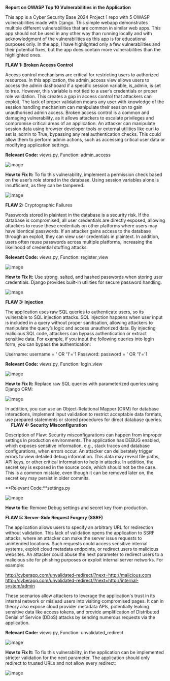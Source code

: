 **Report on OWASP Top 10 Vulnerabilities in the Application**

This app is a Cyber Security Base 2024 Project 1 repo with 5 OWASP vulnerabilities made with Django. This simple webapp demonstrates multiple different vulnerabilities that are common in similar web apps. This app should not be used in any other way than running locally and with acknowledgment of the vulnerabilities as this app is for educational purposes only. In the app, I have highlighted only a few vulnerabilities and their potential fixes, but the app does contain more vulnerabilities than the highlighted ones.

**FLAW 1: Broken Access Control**

Access control mechanisms are critical for restricting users to authorized resources. In this application, the admin_access view allows users to access the admin dashboard if a specific session variable, is_admin, is set to true. However, this variable is not tied to a user’s credentials or proper role validation. This creates a gap in access control that attackers can exploit. The lack of proper validation means any user with knowledge of the session handling mechanism can manipulate their session to gain unauthorised admin access. Broken access control is a common and damaging vulnerability, as it allows attackers to escalate privileges and compromise critical areas of an application. An attacker can manipulate session data using browser developer tools or external utilities like curl to set is_admin to True, bypassing any real authentication checks. This could allow them to perform admin actions, such as accessing critical user data or modifying application settings.

**Relevant Code:** views.py, Function: admin_access

![image](https://github.com/user-attachments/assets/d665cc60-3181-4c9f-bd8d-819a4a057399)

**How to Fix It:** To fix this vulnerability, implement a permission check based on the user’s role stored in the database. Using session variables alone is insufficient, as they can be tampered.

![image](https://github.com/user-attachments/assets/2a7886c7-3f35-450d-ba63-556b68f020aa)

**FLAW 2:** Cryptographic Failures

Passwords stored in plaintext in the database is a security risk. If the database is compromised, all user credentials are directly exposed, allowing attackers to reuse these credentials on other platforms where users may have identical passwords. If an attacker gains access to the database through an exploit, they can view user credentials in plaintext. In addition, users often reuse passwords across multiple platforms, increasing the likelihood of credential stuffing attacks.

**Relevant Code:** views.py, Function: register_view

![image](https://github.com/user-attachments/assets/74bbe34d-91aa-40af-8fce-f6c5533a02c5)

**How to Fix It:** Use strong, salted, and hashed passwords when storing user credentials. Django provides built-in utilities for secure password handling.

![image](https://github.com/user-attachments/assets/22d5a81d-985d-4c32-b2a6-9d28f91a94f3)

**FLAW 3: Injection**

The application uses raw SQL queries to authenticate users, so its vulnerable to SQL injection attacks. SQL injection happens when user input is included in a query without proper sanitisation, allowing attackers to manipulate the query’s logic and access unauthorized data. By injecting malicious SQL code, attackers can bypass authentication or extract sensitive data. For example, if you input the following queries into login form, you can bypass the authentication:

Username: username = ' OR '1'='1
Password: password = ' OR '1'='1

**Relevant Code:** views.py, Function: login_view

![image](https://github.com/user-attachments/assets/c726386e-26ab-4422-88be-9d62f76d83d9)
 
**How to Fix It:** Replace raw SQL queries with parameterized queries using Django ORM:

![image](https://github.com/user-attachments/assets/77d70148-26a8-45fe-9c16-73082d3a81aa)

In addition, you can use an Object-Relational Mapper (ORM) for database interactions, implement input validation to restrict acceptable data formats, use prepared statements or stored procedures for direct database queries.
 
**FLAW 4: Security Misconfiguration**

Description of Flaw: Security misconfigurations can happen from improper settings in production environments. The application has DEBUG enabled, which exposes sensitive information, e.g., stack traces and database configurations, when errors occur. An attacker can deliberately trigger errors to view detailed debug information. This data may reveal file paths, API keys, or other critical information to help in attacks. In addition, the secret key is exposed in the source code, which should not be the case. This is a common mistake, even though it can be removed later on, the secret key may persist in older commits.

**Relevant Code:**settings.py

![image](https://github.com/user-attachments/assets/3c10ed2c-7f3f-41de-b98e-ca7a64404ab7)

**How to fix:** Remove Debug settings and secret key from production.

**FLAW 5: Server-Side Request Forgery (SSRF)**

The application allows users to specify an arbitrary URL for redirection without validation. This lack of validation opens the application to SSRF attacks, where an attacker can make the server issue requests to unintended locations. Such requests could access sensitive internal systems, exploit cloud metadata endpoints, or redirect users to malicious websites. An attacker could abuse the next parameter to redirect users to a malicious site for phishing purposes or exploit internal server networks. For example:

http://cyberapp.com/unvalidated-redirect/?next=http://malicious.com
http://cyberapp.com/unvalidated-redirect/?next=http://internal-system/admin

These scenarios allow attackers to leverage the application's trust in its internal network or mislead users into visiting compromised pages. It can in theory also expose cloud provider metadata APIs, potentially leaking sensitive data like access tokens, and provide amplification of Distributed Denial of Service (DDoS) attacks by sending numerous requests via the application.

**Relevant Code:** views.py, Function: unvalidated_redirect

![image](https://github.com/user-attachments/assets/e113593e-3a76-4ed3-bac0-efdea3aa9470)

**How to Fix It:** To fix this vulnerability, in the application can be implemented stricter validation for the next parameter. The application should only redirect to trusted URLs and not allow every redirect:
 
![image](https://github.com/user-attachments/assets/09d51a3c-92f0-49fa-9d44-d52bbe84b37b)
